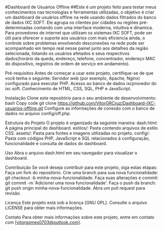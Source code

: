 #Dashboard de Usuários Offline
##Este é um projeto feito para testar meus conhecimentos nas tecnologias e ferramentas utilizadas, o objetivo é criar um dashboard de usuários offline na rede usando dados filtrados do banco de dados IXC SOFT. Ele agrupa os clientes por cidades ou regiões pré-determinadas contando com uma interface moderna, intuitiva e dinamica.
Para provedores de internet que utilizam os sistemas IXC SOFT, pode ser útil para oferecer o suporte aos usuários com mais eficiencia ainda, o controle sobre problemas envolvendo desconexões na rede pode ser acompanhado em tempo real nesse painel junto aos detalhes da região selecionada, listando os usuários afetados e seus respectivos dados(horário da queda, endereço, telefone, concentrador, endereço MAC do dispositivo, registros de ordem de serviço em andamento).

Pré-requisitos
Antes de começar a usar este projeto, certifique-se de que você tenha o seguinte:
Servidor web (por exemplo, Apache, Nginx) configurado para executar PHP.
Acesso ao banco de dados ixcprovedor do ixc soft.
Conhecimento de HTML, CSS, SQL, PHP e JavaScript.

Instalação
Clone este repositório para o seu ambiente de desenvolvimento:
bash
Copy code
git clone https://github.com/VitorGRCruz/Dashboard-IXC-usuarios-offline.git
Configure as informações de conexão com o banco de dados no arquivo config/off.php.

Estrutura do Projeto
O projeto é organizado da seguinte maneira:
dash.html: A página principal do dashboard.
estilos/: Pasta contendo arquivos de estilo CSS.
assets/: Pasta para fontes e imagens utilizadas no projeto.
config/: Pasta com códigos PHP, JavaScript e SQL relacionados à configuração, funcionalidade e consulta de dados do dashboard.

Uso
Abra o arquivo dash.html em seu navegador para visualizar o dashboard.

Contribuição
Se você deseja contribuir para este projeto, siga estas etapas:
Faça um fork do repositório.
Crie uma branch para sua nova funcionalidade: git checkout -b minha-nova-funcionalidade.
Faça suas alterações e commit: git commit -m 'Adicionei uma nova funcionalidade'.
Faça o push da branch: git push origin minha-nova-funcionalidade.
Abra um pull request para revisão.

Licença
Este projeto está sob a licença [GNU GPL]. Consulte o arquivo LICENSE para obter mais informações.

Contato
Para obter mais informações sobre este projeto, entre em contato com [vitorgomes0703@outlook.com].
